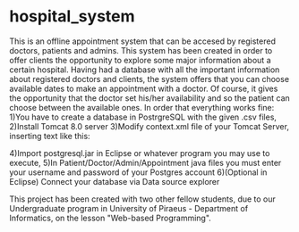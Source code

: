 # hospital_system
This is an offline appointment system that can be accesed by registered doctors, patients and admins. 
This system has been created in order to offer clients the opportunity to explore some major information about a certain hospital.
Having had a database with all the important information about registered doctors and clients, the system offers that you can choose
available dates to make an appointment with a doctor. Of course, it gives the opportunity that the doctor set his/her availability and so
the patient can choose between the available ones.
In order that everything works fine:
1)You have to create a database in PostrgreSQL with the given .csv files,
2)Install Tomcat 8.0 server
3)Modify context.xml file of your Tomcat Server, inserting text like this:

<Resource auth="Container" driverClassName="org.postgresql.Driver" maxActive="8" 
name="jdbc/LiveDataSource" password="" type="javax.sql.DataSource"
url="jdbc:postgresql://localhost:5432/JavaProject" username="">
</Resource>

4)Import postgresql.jar in Eclipse or whatever program you may use to execute,
5)In Patient/Doctor/Admin/Appointment java files you must enter your username and password of your Postgres account
6)(Optional in Eclipse) Connect your database via Data source explorer 

This project has been created with two other fellow students, due to our Undergraduate program in University of Piraeus - Department of 
Informatics, on the lesson "Web-based Programming".

